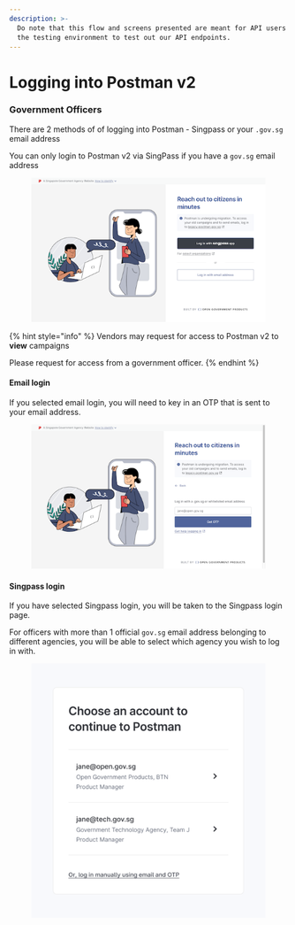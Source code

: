 ```yaml
---
description: >-
  Do note that this flow and screens presented are meant for API users accessing
  the testing environment to test out our API endpoints.
---
```


# Logging into Postman v2

### Government Officers

There are 2 methods of of logging into Postman -  Singpass or your `.gov.sg` email address

You can only login to Postman v2 via SingPass if you have a `gov.sg` email address

<figure><img src="../.gitbook/assets/login_main (1).png" alt=""><figcaption></figcaption></figure>

{% hint style="info" %}
Vendors may request for access to Postman v2 to **view** campaigns

Please request for access from a government officer.
{% endhint %}

#### **Email login**

If you selected email login, you will need to key in an OTP that is sent to your email address.

<figure><img src="../.gitbook/assets/login_email.png" alt=""><figcaption></figcaption></figure>

#### **Singpass login**

If you have selected Singpass login, you will be taken to the Singpass login page.&#x20;

For officers with more than 1 official `gov.sg` email address belonging to different agencies, you will be able to select which agency you wish to log in with.

<div align="left">

<figure><img src="../.gitbook/assets/Options.png" alt=""><figcaption></figcaption></figure>

</div>

